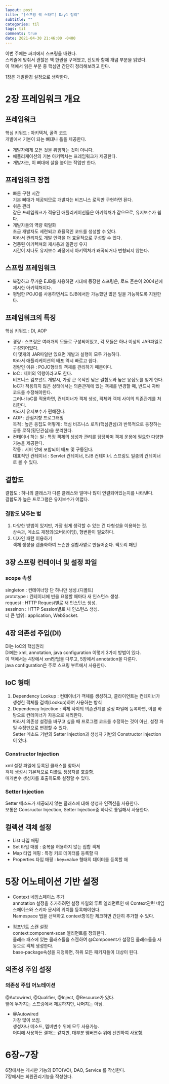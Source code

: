 ```yaml
---
layout: post
title: "[스프링 퀵 스타트] Day1 정리"
subtitle: ""
categories: til
tags: til
comments: true
date: 2021-04-30 21:46:00 -0400
---
```


이번 주에는 싸피에서 스프링을 배웠다.  
스케쥴에 맞춰서 괜찮은 책 한권을 구매했고, 진도와 함께 개념 부분을 읽었다.  
이 책에서 읽은 부분 중 핵심만 간단히 정리해보려고 한다.  

1장은 개발환경 설정으로 생략한다.  

# 2장 프레임워크 개요

## 프레임워크 
핵심 키워드 : 아키텍쳐, 골격 코드  
개발에서 기본이 되는 뼈대나 틀을 제공한다.  

- 개발자에게 모든 것을 위임하는 것이 아니다.  
- 애플리케이션의 기본 아키텍처는 프레임워크가 제공한다.  
- 개발자는, 이 뼈대에 살을 붙이는 작업만 한다.  

## 프레임워크 장점
- 빠른 구현 시간  
기본 뼈대가 제공되므로 개발자는 비즈니스 로직만 구현하면 된다.  
- 쉬운 관리  
  같은 프레임워크가 적용된 애플리케이션들은 아키텍쳐가 같으므로,  유지보수가 쉽다. 
- 개발자들의 역량 획일화  
  초급 개발자도 세련되고 효율적인 코드를 생성할 수 있다.  
  따라서 관리자도 개발 인력을 더 효율적으로 구성할 수 있다.  
- 검증된 아키텍쳐의 재사용과 일관성 유지  
  시간이 지나도 유지보수 과정에서 아키텍쳐가 왜곡되거나 변형되지 않는다.  


## 스프링 프레임워크  
- 복잡하고 무거운 EJB를 사용하던 시대에 등장한 스프링은, 로드 존슨이 2004년에 제시한 아키텍쳐이다.  
- 평범한 POJO를 사용하면서도 EJB에서만 가능했던 많은 일을 가능하도록 지원한다.  

## 프레임워크의 특징  
핵심 키워드 : DI, AOP  
- 경량 : 스프링은 여러개의 모듈로 구성되어있고, 각 모듈은 하나 이상의 JAR파일로 구성되어있다.  
  이 몇개의 JAR파일만 있으면 개발과 실행이 모두 가능하다.  
  따라서 애플리케이션의 배포 역시 빠르고 쉽다.  
  경량인 이유 : POJO형태의 객체를 관리하기 때문이다.  
- IoC : 제어의 역행이라고도 한다.  
  비즈니스 컴포넌트 개발시, 가장 큰 목적인 낮은 결합도와 높은 응집도를 얻게 한다.  
  IoC가 적용되지 않은 상태에서는 의존관계에 있는 객체를 변경할 때, 반드시 자바 코드를 수정해야한다.  
  그러나 IoC를 적용하면, 컨테이너가 객체 생성, 객체와 객체 사이의 의존관계를 처리한다.  
  따라서 유지보수가 편해진다.  
- AOP : 관점지향 프로그래밍  
  목적 : 높은 응집도
  어떻게 : 핵심 비즈니스 로직(핵심관심)과 반복적으로 등장하는 공통 로직(횡단관심)을 분리한다.
- 컨테이너
  하는 일 : 특정 객체의 생성과 관리를 담당하며 객체 운용에 필요한 다양한 기능을 제공한다.  
  작동 : 서버 안에 포함되어 배포 및 구동된다.  
  대표적인 컨테이너 : Servlet 컨테이너, EJB 컨테이너.
  스프링도 일종의 컨테이너로 볼 수 있다.  

## 결합도
결합도 : 하나의 클래스가 다른 클래스와 얼마나 많이 연결되어있는지를 나타낸다.  
결합도가 높은 프로그램은 유지보수가 어렵다.  

### 결합도 낮추는 법  
1. 다양한 방법이 있지만, 가장 쉽게 생각할 수 있는 건 다형성을 이용하는 것.  
상속과, 메소드 재정의(오버라이딩), 형변환이 필요하다.  
2. 디자인 패턴 이용하기  
객체 생성을 캡슐화하여 느슨한 결합사앹로 만들어준다.  팩토리 패턴  

## 3장 스프링 컨테이너 및 설정 파일  
### scope 속성  
singleton : 컨테이너당 단 하나만 생성.(디폴트)  
prototype : 컨테이너에 빈을 요청할 때마다 새 인스턴스 생성.   
request : HTTP Request별로 새 인스턴스 생성.    
sessinon : HTTP Session별로 새 인스턴스 생성.  
더 큰 범위 : application, WebSocket.

## 4장 의존성 주입(DI)
DI는 IoC의 핵심원리  
DI에는 xml, annotation, java configuration 이렇게 3가지 방법이 있다.  
이 책에서는 4장에서 xml방법을 다루고, 5장에서 annotation을 다룬다.  
java configuration은 주로 스프링 부트에서 사용한다.  

## IoC 형태
1. Dependency Lookup : 컨테이너가 객체를 생성하고, 클라이언트는 컨테이너가 생성한 객체를 검색(Lookup)하여 사용하는 방식  
2. Dependency Injection : 객체 사이의 의존관계를 설정 파일에 등록하면, 이를 바탕으로 컨테이너가 자동으로 처리한다.  
   따라서 의존성 설정을 바꾸고 싶을 때 프로그램 코드를 수정하는 것이 아닌, 설정 파일 수정만으로 변경할 수 있다.  
   Setter 메소드 기반의 Setter Injection과 생성자 기반의 Constructor injection이 있다.  

### Constructor Injection  
xml 설정 파일에 등록된 클래스를 찾아서  
객체 생성시 기본적으로 디폴트 생성자를 호출함.  
매개변수 생성자를 호출하도록 설정할 수 있다.  

### Setter Injection  
Setter 메소드가 제공되지 않는 클래스에 대해 생성자 인젝션을 사용한다.  
보통은 Consructor Injection, Setter Injection중 하나로 통일해서 사용한다.  

## 컬렉션 객체 설정  
- List 타입 매핑  
- Set 타입 매핑 : 중복을 허용하지 않는 집합 객체  
- Map 타입 매핑 : 특정 키로 데이터를 등록할 때  
- Properties 타입 매핑 : key=value 형태의 데이터를 등록할 때  

# 5장 어노테이션 기반 설정  

- Context 네임스페이스 추가  
annotation 설정을 추가하려면 설정 파일의 루트 엘리먼트인 <beans>에 Context관련 네임스페이스와 스키마 문서의 위치를 등록해야한다.  
Namespace 탭을 선택하고 context항목만 체크하면 간단히 추가할 수 있다.  

- 컴포넌트 스캔 설정  
  context:component-scan 엘리먼트를 정의한다.  
  클래스 패스에 있는 클래스들을 스캔하여 @Component가 설정된 클래스들을 자동으로 객체 생성한다.  
  base-package속성을 지정하면, 하위 모든 패키지들이 대상이 된다.  

## 의존성 주입 설정  
### 의존성 주입 어노테이션  
@Autowired, @Qualifier, @Inject, @Resource가 있다.  
앞에 두가지는 스프링에서 제공하지만, 나머지는 아님.  

- @Autowired  
  가장 많이 쓰임.  
  생성자나 메소드, 멤버변수 위에 모두 사용가능.  
  어디에 사용하든 결과는 같지만, 대부분 멤버변수 위에 선언하여 사용함.  


# 6장~7장 
6장에서는 게시판 기능의 DTO(VO), DAO, Service 를 작성한다.  
7장에서는 회원관리기능을 작성한다. 